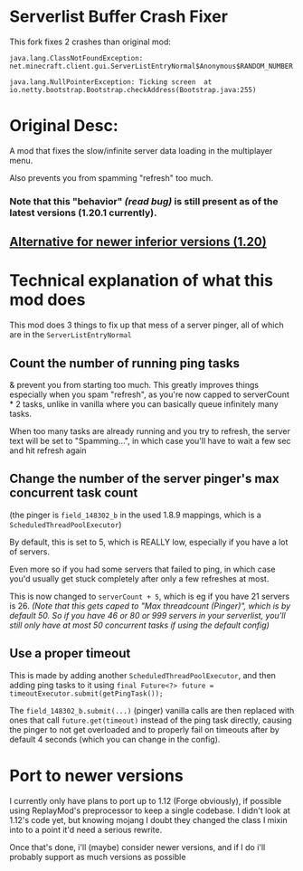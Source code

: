 # Serverlist Buffer Crash Fixer

This fork fixes 2 crashes than original mod:

`java.lang.ClassNotFoundException: net.minecraft.client.gui.ServerListEntryNormal$Anonymous$RANDOM_NUMBER`

`java.lang.NullPointerException: Ticking screen 
at io.netty.bootstrap.Bootstrap.checkAddress(Bootstrap.java:255)`

# Original Desc:
A mod that fixes the slow/infinite server data loading in the multiplayer menu. 

Also prevents you from spamming "refresh" too much.

### Note that this "behavior" *(read bug)* is still present as of the latest versions (1.20.1 currently).


## [Alternative for newer inferior versions (1.20)](https://modrinth.com/mod/serverpingerfixer)

# Technical explanation of what this mod does
This mod does 3 things to fix up that mess of a server pinger, all of which are in the `ServerListEntryNormal`

## Count the number of running ping tasks
& prevent you from starting too much. This greatly improves things especially when you spam "refresh", as you're now capped to serverCount * 2 tasks, unlike in vanilla where you can basically queue infinitely many tasks.  

When too many tasks are already running and you try to refresh, the server text will be set to "Spamming...", in which case you'll have to wait a few sec and hit refresh again

## Change the number of the server pinger's max concurrent task count
(the pinger is `field_148302_b` in the used 1.8.9 mappings, which is a `ScheduledThreadPoolExecutor`)

By default, this is set to 5, which is REALLY low, especially if you have a lot of servers.

Even more so if you had some servers that failed to ping, in which case you'd usually get stuck completely after only a few refreshes at most.

This is now changed to `serverCount + 5`, which is eg if you have 21 servers is 26.
*(Note that this gets caped to "Max threadcount (Pinger)", which is by default 50. So if you have 46 or 80 or 999 servers in your serverlist, you'll still only have at most 50 concurrent tasks if using the default config)*

## Use a proper timeout
This is made by adding another `ScheduledThreadPoolExecutor`, and then adding ping tasks to it using `final Future<?> future = timeoutExecutor.submit(getPingTask());`

The `field_148302_b.submit(...)` (pinger) vanilla calls are then replaced with ones that call `future.get(timeout)` instead of the ping task directly, causing the pinger to not get overloaded and to properly fail on timeouts after by default 4 seconds (which you can change in the config).

# Port to newer versions
I currently only have plans to port up to 1.12 (Forge obviously), if possible using ReplayMod's preprocessor to keep a single codebase. I didn't look at 1.12's code yet, but knowing mojang I doubt they changed the class I mixin into to a point it'd need a serious rewrite.

Once that's done, i'll (maybe) consider newer versions, and if I do i'll probably support as much versions as possible
